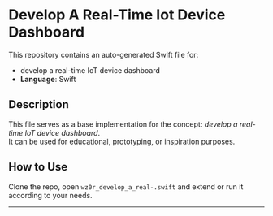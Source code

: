 # Develop A Real-Time Iot Device Dashboard

This repository contains an auto-generated Swift file for:

- develop a real-time IoT device dashboard
- **Language**: Swift

## Description

This file serves as a base implementation for the concept: *develop a real-time IoT device dashboard*.  
It can be used for educational, prototyping, or inspiration purposes.

## How to Use

Clone the repo, open `wz0r_develop_a_real-.swift` and extend or run it according to your needs.

---


